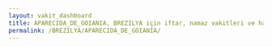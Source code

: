 ```yaml
---
layout: vakit_dashboard
title: APARECIDA_DE_GOIANIA, BREZILYA için iftar, namaz vakitleri ve hava durumu - ilçe/eyalet seç
permalink: /BREZILYA/APARECIDA_DE_GOIANIA/
---
```


<script type="text/javascript">
  var GLOBAL_COUNTRY = 'BREZILYA';
  var GLOBAL_CITY = 'APARECIDA_DE_GOIANIA';
  var GLOBAL_STATE = '';
  var lat = 72;
  var lon = 21;
</script>
